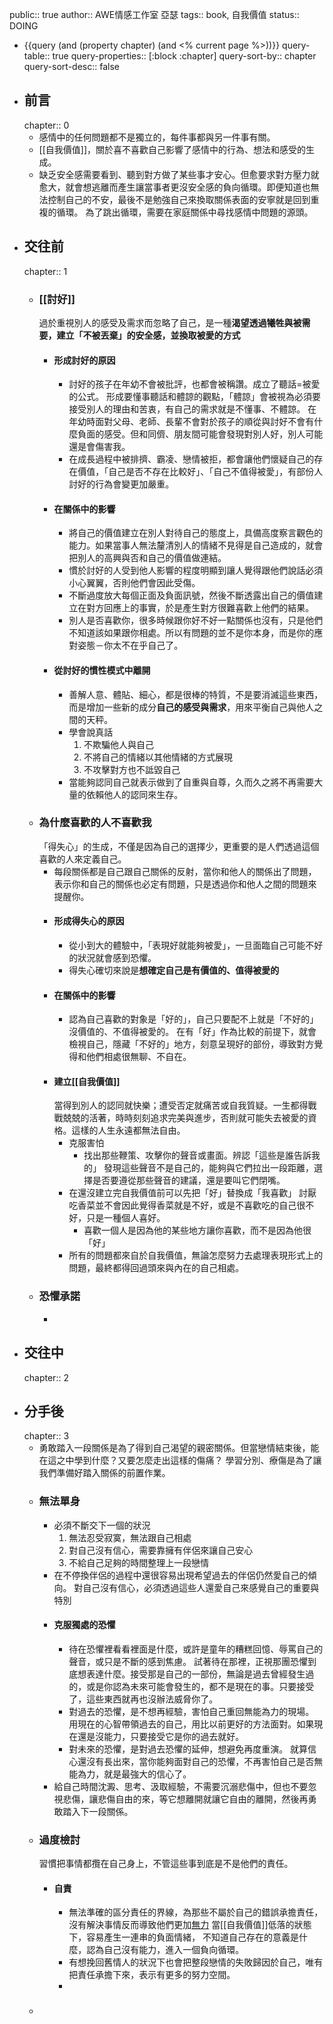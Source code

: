 public:: true
author:: AWE情感工作室 亞瑟
tags:: book, 自我價值 
status:: DOING

- {{query (and (property chapter) (and <% current page %>))}}
  query-table:: true
  query-properties:: [:block :chapter]
  query-sort-by:: chapter
  query-sort-desc:: false
- ## 前言
  chapter:: 0
	- 感情中的任何問題都不是獨立的，每件事都與另一件事有關。
	- [[自我價值]]，關於喜不喜歡自己影響了感情中的行為、想法和感受的生成。
	- 缺乏安全感需要看到、聽到對方做了某些事才安心。但愈要求對方壓力就愈大，就會想逃離而產生讓當事者更沒安全感的負向循環。即便知道也無法控制自己的不安，最後不是勉強自己來換取關係表面的安寧就是回到重複的循環。
	  為了跳出循環，需要在家庭關係中尋找感情中問題的源頭。
- ## 交往前
  chapter:: 1
	- ### [[討好]]
	  過於重視別人的感受及需求而忽略了自己，是一種**渴望透過犧牲與被需要，建立「不被丟棄」的安全感，並換取被愛的方式**
		- ####  形成討好的原因
			- 討好的孩子在年幼不會被批評，也都會被稱讚。成立了聽話=被愛的公式。
			  形成要懂事聽話和體諒的觀點，「體諒」會被視為必須要接受別人的理由和苦衷，有自己的需求就是不懂事、不體諒。
			  在年幼時面對父母、老師、長輩不會對於孩子的順從與討好不會有什麼負面的感受。但和同儕、朋友間可能會發現對別人好，別人可能還是會傷害我。
			- 在成長過程中被排擠、霸凌、戀情被拒，都會讓他們懷疑自己的存在價值，「自己是否不存在比較好」、「自己不值得被愛」，有部份人討好的行為會變更加嚴重。
		- #### 在關係中的影響
			- 將自己的價值建立在別人對待自己的態度上，具備高度察言觀色的能力。如果當事人無法釐清別人的情緒不見得是自己造成的，就會把別人的高興與否和自己的價值做連結。
			- 慣於討好的人受到他人影響的程度明顯到讓人覺得跟他們說話必須小心翼翼，否則他們會因此受傷。
			- 不斷過度放大每個正面及負面訊號，然後不斷透露出自己的價值建立在對方回應上的事實，於是產生對方很難喜歡上他們的結果。
			- 別人是否喜歡你，很多時候跟你好不好一點關係也沒有，只是他們不知道該如果跟你相處。所以有問題的並不是你本身，而是你的應對姿態－你太不在乎自己了。
		- #### 從討好的慣性模式中離開
			- 善解人意、體貼、細心，都是很棒的特質，不是要消滅這些東西，而是增加一些新的成分**自己的感受與需求**，用來平衡自己與他人之間的天秤。
			- 學會說真話
			  1. 不欺騙他人與自己
			  2. 不將自己的情緒以其他情緒的方式展現
			  3. 不攻擊對方也不詆毀自己
			- 當能夠認同自己就表示做到了自重與自尊，久而久之將不再需要大量的依賴他人的認同來生存。
	- ### 為什麼喜歡的人不喜歡我
	  「得失心」的生成，不僅是因為自己的選擇少，更重要的是人們透過這個喜歡的人來定義自己。
		- 每段關係都是自己跟自己關係的反射，當你和他人的關係出了問題，表示你和自己的關係也必定有問題，只是透過你和他人之間的問題來提醒你。
		- #### 形成得失心的原因
			- 從小到大的體驗中，「表現好就能夠被愛」，一旦面臨自己可能不好的狀況就會感到恐懼。
			- 得失心確切來說是**想確定自己是有價值的、值得被愛的**
		- #### 在關係中的影響
			- 認為自己喜歡的對象是「好的」，自己只要配不上就是「不好的」沒價值的、不值得被愛的。
			  在有「好」作為比較的前提下，就會檢視自己，隱藏「不好的」地方，刻意呈現好的部份，導致對方覺得和他們相處很無聊、不自在。
		- #### 建立[[自我價值]]
		  當得到別人的認同就快樂；遭受否定就痛苦或自我質疑。一生都得戰戰兢兢的活著，時時刻刻追求完美與進步，否則就可能失去被愛的資格。這樣的人生永遠都無法自由。
			- 克服害怕
				- 找出那些鞭策、攻擊你的聲音或畫面。辨認「這些是誰告訴我的」
				  發現這些聲音不是自己的，能夠與它們拉出一段距離，選擇是否要遵從那些聲音的建議，還是要叫它們閉嘴。
			- 在還沒建立完自我價值前可以先把「好」替換成「我喜歡」
			  討厭吃香菜並不會因此覺得香菜就是不好，或是不喜歡吃的自己很不好，只是一種個人喜好。
				- 喜歡一個人是因為他的某些地方讓你喜歡，而不是因為他很「好」
			- 所有的問題都來自於自我價值，無論怎麼努力去處理表現形式上的問題，最終都得回過頭來與內在的自己相處。
	- ### 恐懼承諾
		-
- ## 交往中
  chapter:: 2
- ## 分手後
  chapter:: 3
	- 勇敢踏入一段關係是為了得到自己渴望的親密關係。但當戀情結束後，能在這之中學到什麼？又要怎麼走出這樣的傷痛？
	  學習分別、療傷是為了讓我們準備好踏入關係的前置作業。
	- ### 無法單身
		- 必須不斷交下一個的狀況
		  1. 無法忍受寂寞，無法跟自己相處
		  2. 對自己沒有信心，需要靠擁有伴侶來讓自己安心
		  3. 不給自己足夠的時間整理上一段戀情
		- 在不停換伴侶的過程中還很容易出現希望過去的伴侶仍然愛自己的傾向。
		  對自己沒有信心，必須透過這些人還愛自己來感覺自己的重要與特別
		- #### 克服獨處的恐懼
			- 待在恐懼裡看看裡面是什麼，或許是童年的糟糕回憶、辱罵自己的聲音，或只是不斷的感到焦慮。
			  試著待在那裡，正視那團恐懼到底想表達什麼。接受那是自己的一部份，無論是過去曾經發生過的，或是你認為未來可能會發生的，都不是現在的事。只要接受了，這些東西就再也沒辦法威脅你了。
			- 對過去的恐懼，是不想再經驗，害怕自己重回無能為力的現場。
			  用現在的心智帶領過去的自己，用比以前更好的方法面對。如果現在還是沒能力，只要接受它是你的過去就好。
			- 對未來的恐懼，是對過去恐懼的延伸，想避免再度重演。
			  就算信心還沒有長出來，當你能夠面對自己的恐懼，不再害怕自己是否無能為力，就是最強大的信心了。
		- 給自己時間沈澱、思考、汲取經驗，不需要沉溺悲傷中，但也不要忽視悲傷，讓悲傷自由的來，等它想離開就讓它自由的離開，然後再勇敢踏入下一段關係。
	- ### 過度檢討
	  習慣把事情都攬在自己身上，不管這些事到底是不是他們的責任。
		- #### 自責
			- 無法準確的區分責任的界線，為那些不屬於自己的錯誤承擔責任，沒有解決事情反而導致他們更加[無力](((668ff25e-61b5-46a0-9b7a-c6a70b316b7b)))
			  當[[自我價值]]低落的狀態下，容易產生一連串的負面情緒， 不知道自己存在的意義是什麼，認為自己沒有能力，進入一個負向循環。
			- 有想挽回舊情人的狀況下也會把整段戀情的失敗歸因於自己，唯有把責任承擔下來，表示有更多的努力空間。
			-
	- ###